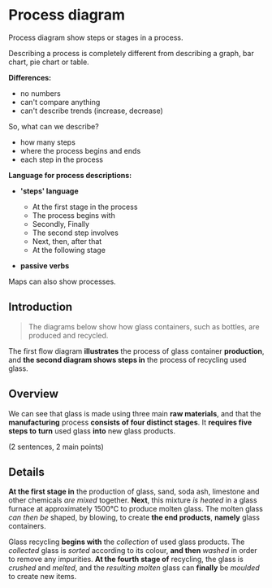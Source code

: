 # Process diagram

Process diagram show steps or stages in a process.

Describing a process is completely different from describing a graph, bar chart, pie chart or table.

**Differences:**

- no numbers
- can't compare anything
- can't describe trends (increase, decrease)

So, what can we describe?

- how many steps
- where the process begins and ends
- each step in the process

**Language for process descriptions:**

- **'steps' language**

  - At the first stage in the process
  - The process begins with
  - Secondly, Finally
  - The second step involves
  - Next, then, after that
  - At the following stage

- **passive verbs**

Maps can also show processes.



## Introduction

> The diagrams below show how glass containers, such as bottles, are produced and recycled.

The first flow diagram **illustrates** the process of glass container **production**, and **the second diagram shows steps in** the process of recycling used glass.

## Overview

We can see that glass is made using three main **raw materials**, and that the **manufacturing** process **consists of four distinct stages**. It **requires five steps to** **turn** used glass **into** new glass products.

(2 sentences, 2 main points)

## Details

**At the first stage in** the production of glass, sand, soda ash, limestone and other chemicals *are mixed* together. **Next**, this mixture *is heated* in a glass furnace at approximately 1500℃ to produce molten glass. The molten glass *can then be* shaped, by blowing, to create **the end products**, **namely** glass containers.

Glass recycling **begins with** the *collection* of used glass products. The *collected* glass is *sorted* according to its colour, **and then** *washed* in order to remove any impurities. **At the fourth stage of** recycling, the glass is *crushed* and *melted*, and the *resulting molten* glass can **finally** be *moulded* to create new items.